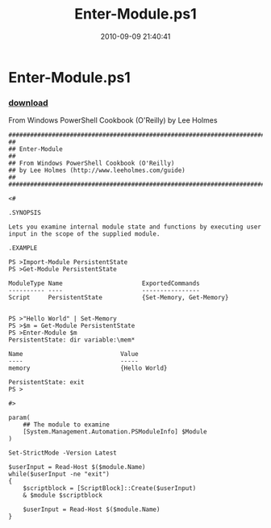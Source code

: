 ﻿---
pid:            2142
parent:         0
children:       
poster:         Lee Holmes
title:          Enter-Module.ps1
date:           2010-09-09 21:40:41
description:    From Windows PowerShell Cookbook (O'Reilly) by Lee Holmes
format:         posh
---

# Enter-Module.ps1

### [download](2142.ps1)  

From Windows PowerShell Cookbook (O'Reilly) by Lee Holmes

```posh
##############################################################################
##
## Enter-Module
##
## From Windows PowerShell Cookbook (O'Reilly)
## by Lee Holmes (http://www.leeholmes.com/guide)
##
##############################################################################

<#

.SYNOPSIS

Lets you examine internal module state and functions by executing user
input in the scope of the supplied module.

.EXAMPLE

PS >Import-Module PersistentState
PS >Get-Module PersistentState

ModuleType Name                      ExportedCommands
---------- ----                      ----------------
Script     PersistentState           {Set-Memory, Get-Memory}


PS >"Hello World" | Set-Memory
PS >$m = Get-Module PersistentState
PS >Enter-Module $m
PersistentState: dir variable:\mem*

Name                           Value
----                           -----
memory                         {Hello World}

PersistentState: exit
PS >

#>

param(
    ## The module to examine
    [System.Management.Automation.PSModuleInfo] $Module
)

Set-StrictMode -Version Latest

$userInput = Read-Host $($module.Name)
while($userInput -ne "exit")
{
    $scriptblock = [ScriptBlock]::Create($userInput)
    & $module $scriptblock

    $userInput = Read-Host $($module.Name)
}
```

